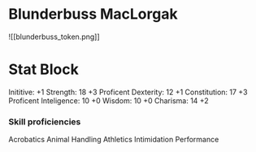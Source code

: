 # Blunderbuss MacLorgak
![[blunderbuss_token.png]]
# Stat Block
Inititive:          +1
Strength:        18	    +3 Proficent 
Dexterity:       12		+1
Constitution:  17	  +3 Proficent
Inteligence:    10     +0
Wisdom:         10	   +0
Charisma:       14     +2


### Skill proficiencies 
Acrobatics
Animal Handling
Athletics
Intimidation
Performance